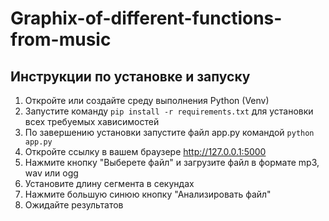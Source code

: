 # Graphix-of-different-functions-from-music

## Инструкции по установке и запуску
1. Откройте или создайте среду выполнения Python (Venv)
2. Запустите команду `pip install -r requirements.txt` для установки всех требуемых хависимостей
3. По завершению установки запустите файл app.py командой `python app.py`
4. Откройте ссылку в вашем браузере http://127.0.0.1:5000
5. Нажмите кнопку "Выберете файл" и загрузите файл в формате mp3, wav или ogg
6. Установите длину сегмента в секундах
7. Нажмите большую синюю кнопку "Анализировать файл"
8. Ожидайте результатов
